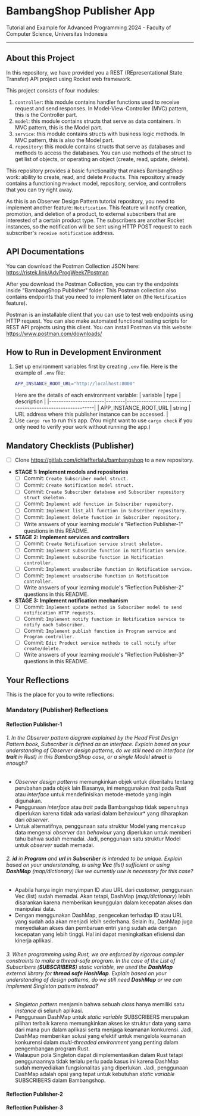 # BambangShop Publisher App
Tutorial and Example for Advanced Programming 2024 - Faculty of Computer Science, Universitas Indonesia

---

## About this Project
In this repository, we have provided you a REST (REpresentational State Transfer) API project using Rocket web framework.

This project consists of four modules:
1.  `controller`: this module contains handler functions used to receive request and send responses.
    In Model-View-Controller (MVC) pattern, this is the Controller part.
2.  `model`: this module contains structs that serve as data containers.
    In MVC pattern, this is the Model part.
3.  `service`: this module contains structs with business logic methods.
    In MVC pattern, this is also the Model part.
4.  `repository`: this module contains structs that serve as databases and methods to access the databases.
    You can use methods of the struct to get list of objects, or operating an object (create, read, update, delete).

This repository provides a basic functionality that makes BambangShop work: ability to create, read, and delete `Product`s.
This repository already contains a functioning `Product` model, repository, service, and controllers that you can try right away.

As this is an Observer Design Pattern tutorial repository, you need to implement another feature: `Notification`.
This feature will notify creation, promotion, and deletion of a product, to external subscribers that are interested of a certain product type.
The subscribers are another Rocket instances, so the notification will be sent using HTTP POST request to each subscriber's `receive notification` address.

## API Documentations

You can download the Postman Collection JSON here: https://ristek.link/AdvProgWeek7Postman

After you download the Postman Collection, you can try the endpoints inside "BambangShop Publisher" folder.
This Postman collection also contains endpoints that you need to implement later on (the `Notification` feature).

Postman is an installable client that you can use to test web endpoints using HTTP request.
You can also make automated functional testing scripts for REST API projects using this client.
You can install Postman via this website: https://www.postman.com/downloads/

## How to Run in Development Environment
1.  Set up environment variables first by creating `.env` file.
    Here is the example of `.env` file:
    ```bash
    APP_INSTANCE_ROOT_URL="http://localhost:8000"
    ```
    Here are the details of each environment variable:
    | variable              | type   | description                                                |
    |-----------------------|--------|------------------------------------------------------------|
    | APP_INSTANCE_ROOT_URL | string | URL address where this publisher instance can be accessed. |
2.  Use `cargo run` to run this app.
    (You might want to use `cargo check` if you only need to verify your work without running the app.)

## Mandatory Checklists (Publisher)
-   [ ] Clone https://gitlab.com/ichlaffterlalu/bambangshop to a new repository.
-   **STAGE 1: Implement models and repositories**
    -   [ ] Commit: `Create Subscriber model struct.`
    -   [ ] Commit: `Create Notification model struct.`
    -   [ ] Commit: `Create Subscriber database and Subscriber repository struct skeleton.`
    -   [ ] Commit: `Implement add function in Subscriber repository.`
    -   [ ] Commit: `Implement list_all function in Subscriber repository.`
    -   [ ] Commit: `Implement delete function in Subscriber repository.`
    -   [ ] Write answers of your learning module's "Reflection Publisher-1" questions in this README.
-   **STAGE 2: Implement services and controllers**
    -   [ ] Commit: `Create Notification service struct skeleton.`
    -   [ ] Commit: `Implement subscribe function in Notification service.`
    -   [ ] Commit: `Implement subscribe function in Notification controller.`
    -   [ ] Commit: `Implement unsubscribe function in Notification service.`
    -   [ ] Commit: `Implement unsubscribe function in Notification controller.`
    -   [ ] Write answers of your learning module's "Reflection Publisher-2" questions in this README.
-   **STAGE 3: Implement notification mechanism**
    -   [ ] Commit: `Implement update method in Subscriber model to send notification HTTP requests.`
    -   [ ] Commit: `Implement notify function in Notification service to notify each Subscriber.`
    -   [ ] Commit: `Implement publish function in Program service and Program controller.`
    -   [ ] Commit: `Edit Product service methods to call notify after create/delete.`
    -   [ ] Write answers of your learning module's "Reflection Publisher-3" questions in this README.

## Your Reflections
This is the place for you to write reflections:

### Mandatory (Publisher) Reflections

#### Reflection Publisher-1
###### 1. In the Observer pattern diagram explained by the Head First Design Pattern book, Subscriber is defined as an interface. Explain based on your understanding of Observer design patterns, do we still need an interface (or **trait** in Rust) in this BambangShop case, or a single Model **struct** is enough?
* *Observer design patterns* memungkinkan objek untuk diberitahu tentang perubahan pada objek lain Biasanya, ini menggunakan *trait* pada Rust atau *interface* untuk mendefinisikan metode-metode yang ingin digunakan.
* Penggunaan *interface* atau *trait* pada Bambangshop tidak sepenuhnya diperlukan karena tidak ada variasi dalam behaviour* yang diharapkan dari *observer*.
* Untuk alternatifnya, penggunaan satu struktur Model yang mencakup data mengenai *observer* dan *behaviour* yang diperlukan untuk memberi tahu bahwa sudah memadai. Jadi, penggunaan satu struktur Model untuk *observer* sudah memadai.

###### 2. **id** in **Program** and **url** in **Subscriber** is intended to be unique. Explain based on your understanding, is using **Vec** (list) sufficient or using **DashMap** (map/dictionary) like we currently use is necessary for this case?
* Apabila hanya ingin menyimpan ID atau URL dari *customer*, penggunaan Vec (list) sudah memadai. Akan tetapi, DashMap (*map/dictionary*) lebih disarankan karena memberikan keunggulan dalam kecepatan akses dan manipulasi data.
* Dengan menggunakan DashMap, pengecekan terhadap ID atau URL yang sudah ada akan menjadi lebih sederhana. Selain itu, DashMap juga menyediakan akses dan pembaruan entri yang sudah ada dengan kecepatan yang lebih tinggi. Hal ini dapat meningkatkan efisiensi dan kinerja aplikasi.

###### 3. When programming using Rust, we are enforced by rigorous compiler constraints to make a thread-safe program. In the case of the List of Subscribers (**SUBSCRIBERS**) static variable, we used the **DashMap** external library for **thread safe HashMap**. Explain based on your understanding of design patterns, do we still need **DashMap** or we can implement Singleton pattern instead?
* *Singleton pattern* menjamin bahwa sebuah *class* hanya memiliki satu *instance* di seluruh aplikasi.
* Penggunaan DashMap untuk *static variable* SUBSCRIBERS merupakan pilihan terbaik karena memungkinkan akses ke struktur data yang sama dari mana pun dalam aplikasi serta menjaga keamanan konkurensi. Jadi, DashMap memberikan solusi yang efektif untuk mengelola keamanan konkurensi dalam *multi-threaded environment* yang penting dalam pengembangan program Rust.
* Walaupun pola Singleton dapat diimplementasikan dalam Rust tetapi penggunaannya tidak terlalu perlu pada kasus ini karena DashMap sudah menyediakan fungsionalitas yang diperlukan. Jadi, penggunaan DashMap adalah opsi yang tepat untuk kebutuhan *static variable* SUBSCRIBERS dalam Bambangshop.

#### Reflection Publisher-2

#### Reflection Publisher-3
